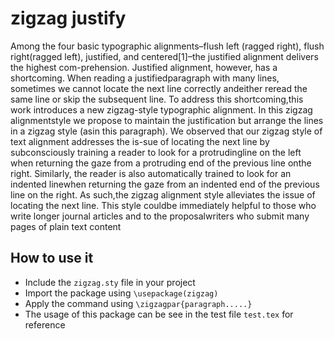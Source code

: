 # zigzag justify

Among  the  four  basic  typographic  alignments–flush  left  (ragged  right),  flush  right(ragged left), justified, and centered[1]–the justified alignment delivers the highest com-prehension.  Justified alignment, however, has a shortcoming.  When reading a justifiedparagraph  with  many  lines,  sometimes  we  cannot  locate  the  next  line  correctly  andeither reread the same line or skip the subsequent line.  To address this shortcoming,this work introduces a new zigzag-style typographic alignment.  In this zigzag alignmentstyle we propose to maintain the justification but arrange the lines in a zigzag style (asin this paragraph).  We observed that our zigzag style of text alignment addresses the is-sue of locating the next line by subconsciously training a reader to look for a protrudingline on the left when returning the gaze from a protruding end of the previous line onthe right.  Similarly, the reader is also automatically trained to look for an indented linewhen returning the gaze from an indented end of the previous line on the right.  As such,the zigzag alignment style alleviates the issue of locating the next line.  This style couldbe immediately helpful to those who write longer journal articles and to the proposalwriters who submit many pages of plain text content 

## How to use it
* Include the `zigzag.sty` file in your project
* Import the package using `\usepackage(zigzag)`
* Apply the command using `\zigzagpar{paragraph.....}`
* The usage of this package can be see in the test file `test.tex` for reference
